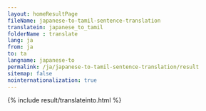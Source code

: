 ```yaml
---
layout: homeResultPage
fileName: japanese-to-tamil-sentence-translation
translatein: japanese_to_tamil
folderName : translate
lang: ja
from: ja
to: ta
langname: japanese-to
permalink: /ja/japanese-to-tamil-sentence-translation/result
sitemap: false
nointernationalization: true
---
```

{% include result/translateinto.html %}

<script src="/js/result/translation.js" data-foldername="{{page.folderName}}" data-lang="{{page.lang}}"></script>
